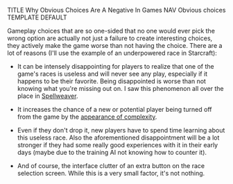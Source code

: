 TITLE Why Obvious Choices Are A Negative In Games
NAV Obvious choices
TEMPLATE DEFAULT

Gameplay choices that are so one-sided that no one would ever pick the wrong option are actually not just a failure to create interesting choices, they actively make the game worse than not having the choice. There are a lot of reasons (I'll use the example of an underpowered race in Starcraft):

* It can be intensely disappointing for players to realize that one of the game's races is useless and will never see any play, especially if it happens to be their favorite. Being disappointed is worse than not knowing what you're missing out on. I saw this phenomenon all over the place in [Spellweaver](/reviews/spellweaver).

* It increases the chance of a new or potential player being turned off from the game by the [appearance of complexity](simplicity).

* Even if they don't drop it, new players have to spend time learning about this useless race. Also the aforementioned disappointment will be a lot stronger if they had some really good experiences with it in their early days (maybe due to the training AI not knowing how to counter it).

* And of course, the interface clutter of an extra button on the race selection screen. While this is a very small factor, it's not nothing.
